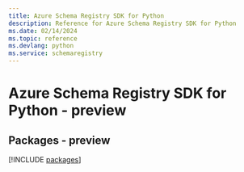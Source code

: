 ```yaml
---
title: Azure Schema Registry SDK for Python
description: Reference for Azure Schema Registry SDK for Python
ms.date: 02/14/2024
ms.topic: reference
ms.devlang: python
ms.service: schemaregistry
---
```

# Azure Schema Registry SDK for Python - preview
## Packages - preview
[!INCLUDE [packages](schema-registry-index.md)]